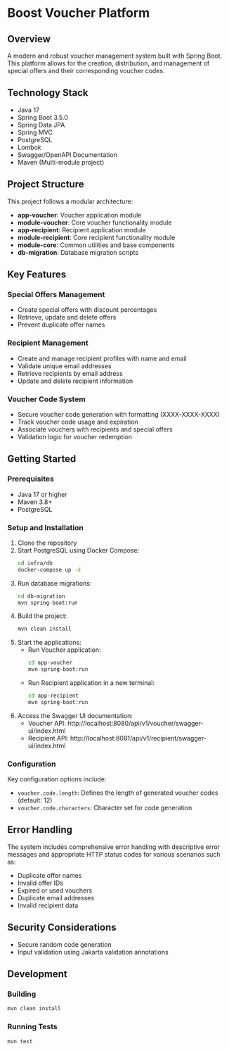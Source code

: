 # Boost Voucher Platform

## Overview
A modern and robust voucher management system built with Spring Boot. 
This platform allows for the creation, distribution, and management of special offers and their corresponding voucher codes.

## Technology Stack
- Java 17
- Spring Boot 3.5.0
- Spring Data JPA
- Spring MVC
- PostgreSQL
- Lombok
- Swagger/OpenAPI Documentation
- Maven (Multi-module project)

## Project Structure
This project follows a modular architecture:

- **app-voucher**: Voucher application module
- **module-voucher**: Core voucher functionality module
- **app-recipient**: Recipient application module
- **module-recipient**: Core recipient functionality module
- **module-core**: Common utilities and base components
- **db-migration**: Database migration scripts

## Key Features

### Special Offers Management
- Create special offers with discount percentages
- Retrieve, update and delete offers
- Prevent duplicate offer names

### Recipient Management
- Create and manage recipient profiles with name and email
- Validate unique email addresses
- Retrieve recipients by email address
- Update and delete recipient information

### Voucher Code System
- Secure voucher code generation with formatting (XXXX-XXXX-XXXX)
- Track voucher code usage and expiration
- Associate vouchers with recipients and special offers
- Validation logic for voucher redemption

## Getting Started

### Prerequisites
- Java 17 or higher
- Maven 3.8+ 
- PostgreSQL

### Setup and Installation
1. Clone the repository
2. Start PostgreSQL using Docker Compose:
   ```bash
   cd infra/db
   docker-compose up -d
   ```
3. Run database migrations:
   ```bash
   cd db-migration
   mvn spring-boot:run
   ```
4. Build the project: 
   ```bash
   mvn clean install
   ```
5. Start the applications:
   - Run Voucher application:
     ```bash
     cd app-voucher
     mvn spring-boot:run
     ```
   - Run Recipient application in a new terminal:
     ```bash
     cd app-recipient
     mvn spring-boot:run
     ```
6. Access the Swagger UI documentation:
   - Voucher API: http://localhost:8080/api/v1/voucher/swagger-ui/index.html
   - Recipient API: http://localhost:8081/api/v1/recipient/swagger-ui/index.html

### Configuration
Key configuration options include:
- `voucher.code.length`: Defines the length of generated voucher codes (default: 12)
- `voucher.code.characters`: Character set for code generation

## Error Handling
The system includes comprehensive error handling with descriptive error messages and appropriate HTTP status codes for various scenarios such as:
- Duplicate offer names
- Invalid offer IDs
- Expired or used vouchers
- Duplicate email addresses
- Invalid recipient data

## Security Considerations
- Secure random code generation
- Input validation using Jakarta validation annotations

## Development

### Building
```bash
mvn clean install
```

### Running Tests
```bash
mvn test
```